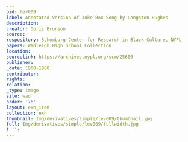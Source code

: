 ```yaml
---
pid: lev009
label: Annotated Version of Juke Box Song by Langston Hughes
description:
creator: Doris Brunson
source:
respository: Schomburg Center for Research in Black Culture, NYPL
papers: Wadleigh High School Collection
location:
sourcelink: https://archives.nypl.org/scm/25606
publisher:
_date: 1960-1980
contributor:
rights:
relation:
_type: image
site: wad
order: '76'
layout: exh_item
collection: exh
thumbnail: Img/derivatives/simple/lev009/thumbnail.jpg
full: Img/derivatives/simple/lev009/fullwidth.jpg
! '':
---
```

